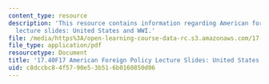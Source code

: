 ```yaml
---
content_type: resource
description: 'This resource contains information regarding American foreign policy
  lecture slides: United States and WWI.'
file: /media/https%3A/open-learning-course-data-rc.s3.amazonaws.com/17-40-american-foreign-policy-past-present-and-future-fall-2017/c8dccbc84f5790e53b516b0160850d06_MIT17_40F17_WorldWarI.pdf
file_type: application/pdf
resourcetype: Document
title: '17.40F17 American Foreign Policy Lecture Slides: United States and WWI'
uid: c8dccbc8-4f57-90e5-3b51-6b0160850d06
---
```

